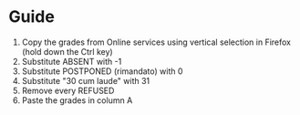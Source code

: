 # Guide

1. Copy the grades from Online services using vertical selection in Firefox (hold down the Ctrl key)
2. Substitute ABSENT with -1
3. Substitute POSTPONED (rimandato) with 0
4. Substitute "30 cum laude" with 31
5. Remove every REFUSED
6. Paste the grades in column A
